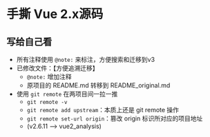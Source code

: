 # 手撕 Vue 2.x源码








## 写给自己看

- 所有注释使用 `@note:` 来标注，方便搜索和迁移到v3
- 已修改文件：【方便追溯迁移】
  - `@note:` 增加注释
  - 原项目的 README.md 转移到 README_original.md
- 使用 `git remote` 在两项目间一拉一推
  - `git remote -v`
  - `git remote add upstream`：本质上还是 git remote 操作
  - `git remote set-url origin`：篡改 origin 标识所对应的项目地址
  - (v2.6.11  --> vue2_analysis)